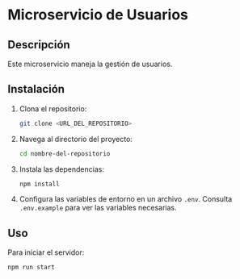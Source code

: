 # Microservicio de Usuarios

## Descripción

Este microservicio maneja la gestión de usuarios.

## Instalación

1. Clona el repositorio:
    ```bash
    git clone <URL_DEL_REPOSITORIO>
    ```
2. Navega al directorio del proyecto:
    ```bash
    cd nombre-del-repositorio
    ```
3. Instala las dependencias:
    ```bash
    npm install
    ```
4. Configura las variables de entorno en un archivo `.env`. Consulta `.env.example` para ver las variables necesarias.

## Uso

Para iniciar el servidor:
```bash
npm run start
